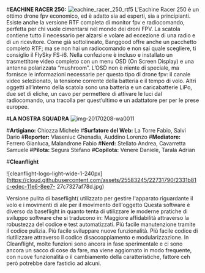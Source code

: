 #**EACHINE RACER 250:**
![eachine_racer_250_rtf5](https://cloud.githubusercontent.com/assets/25583245/22729106/90ba26c2-ede1-11e6-9665-0cd5170ae5cc.jpg)
L'Eachine Racer 250 è un ottimo drone fpv economico, ed è adatto sia ad esperti, sia a principianti. 
Esiste anche la versione RTF completa di monitor fpv e radiocomando, perfetta per chi vuole cimentarsi nel mondo dei droni FPV. 
La scatola contiene tutto il necessario per alzarsi e volare ad eccezione di una radio e di un ricevitore. 
Come già sottolineato, Banggood offre anche un pacchetto completo RTF; 
ma se non hai un radiocomando e non sai quale scegliere, ti consiglio il FlySky FS-i6. 
Nella confezione è incluso e installato un trasmettitore video completo con un menu OSD (On Screen Display) e una antenna 
polarizzata “mushroom”. L’OSD non è niente di speciale, ma fornisce le informazioni necessarie per questo tipo di drone fpv: 
il canale video selezionato, la tensione corrente della batteria e il tempo di volo. 
Altri oggetti all’interno della scatola sono una batteria e un caricabatterie LiPo, due set di eliche, un cavo per permettere di 
attivare le luci dal radiocomando, una tracolla per quest’ultimo e un adattatore per per le prese europee.

#**LA NOSTRA SQUADRA**
![img-20170208-wa0011](https://cloud.githubusercontent.com/assets/25583245/22731223/2a844ca8-edea-11e6-94fe-c257f4ee7d2e.jpg)

#**Artigiano:** Chiozza Michele
#**Surfatore del Web:** La Torre Fabio, Salvi Dario
#**Reporter:** Vlaseniuc Ghenadia, Auddino Lorenzo
#**Mediatore:** Ferrero Gianluca, Malandrone Fabio
#**Nerd:** Stellato Andrea, Cavarretta Samuele
#**Pilota:** Segura Stefano
#**Copilota:** Venere Daniele, Tarala Adrian

#**Cleanflight**

![cleanflight-logo-light-wide-1-240px](https://cloud.githubusercontent.com/assets/25583245/22731790/2331b81c-edec-11e6-8ee7-
27c7327af78d.jpg)

Versione pulita di baseflight( utilizzato per gestire l'apparato riguardante il volo e i movimenti di ale per il movimento dell'oggetto 
Questa software è diverso da baseflight in quanto tenta di utilizzare le moderne pratiche di sviluppo software che si traducono 
in:
Maggiore affidabilità attraverso la robustezza del codice e test automatizzati.
Più facile manutenzione tramite il codice pulizia.
Più facile sviluppare nuove funzionalità.
Più facile codice di riutilizzare attraverso il codice disaccoppiamento e modularizzazione.
In Cleanflight, molte funzioni sono ancora in fase sperimentale e ci sono ancora un sacco di cose da fare, ma  viene aggiornato in modo frequente, con nuove funzionalità o il cambiamento della caratteristiche, fattore ceh però potrebbe dare fastidio ad alcuni.
